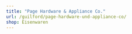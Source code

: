 ```yaml
---
title: "Page Hardware & Appliance Co."
url: /guilford/page-hardware-und-appliance-co/
shop: Eisenwaren
---
```

